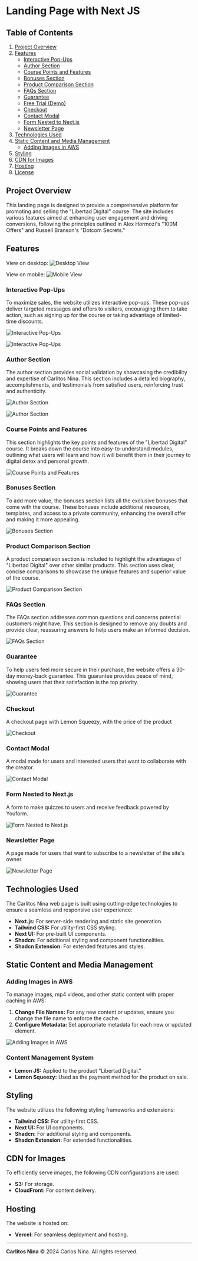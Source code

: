 # Landing Page with Next JS

## Table of Contents

1. [Project Overview](#project-overview)
2. [Features](#features)
   - [Interactive Pop-Ups](#interactive-pop-ups)
   - [Author Section](#author-section)
   - [Course Points and Features](#course-points-and-features)
   - [Bonuses Section](#bonuses-section)
   - [Product Comparison Section](#product-comparison-section)
   - [FAQs Section](#faqs-section)
   - [Guarantee](#guarantee)
   - [Free Trial (Demo)](#free-trial-demo)
   - [Checkout](#checkout)
   - [Contact Modal](#contact-modal)
   - [Form Nested to Next.js](#form-nested-to-nextjs)
   - [Newsletter Page](#newsletter-page)
3. [Technologies Used](#technologies-used)
4. [Static Content and Media Management](#static-content-and-media-management)
   - [Adding Images in AWS](#adding-images-in-aws)
5. [Styling](#styling)
6. [CDN for Images](#cdn-for-images)
7. [Hosting](#hosting)
8. [License](#license)

## Project Overview

This landing page is designed to provide a comprehensive platform for promoting and selling the "Libertad Digital" course. The site includes various features aimed at enhancing user engagement and driving conversions, following the principles outlined in Alex Hormozi's "100M Offers" and Russell Branson's "Dotcom Secrets."

## Features

View on desktop:
![Desktop View](readme-imgs/image-1.png)

View on mobile:
![Mobile View](readme-imgs/image-2.png)

### Interactive Pop-Ups

To maximize sales, the website utilizes interactive pop-ups. These pop-ups deliver targeted messages and offers to visitors, encouraging them to take action, such as signing up for the course or taking advantage of limited-time discounts.

![Interactive Pop-Ups](readme-imgs/image-3.png)

![Interactive Pop-Ups](readme-imgs/image-4.png)

### Author Section

The author section provides social validation by showcasing the credibility and expertise of Carlitos Nina. This section includes a detailed biography, accomplishments, and testimonials from satisfied users, reinforcing trust and authenticity.

![Author Section](readme-imgs/image-5.png)

![Author Section](readme-imgs/image-6.png)

### Course Points and Features

This section highlights the key points and features of the "Libertad Digital" course. It breaks down the course into easy-to-understand modules, outlining what users will learn and how it will benefit them in their journey to digital detox and personal growth.

![Course Points and Features](readme-imgs/image-7.png)

### Bonuses Section

To add more value, the bonuses section lists all the exclusive bonuses that come with the course. These bonuses include additional resources, templates, and access to a private community, enhancing the overall offer and making it more appealing.

![Bonuses Section](readme-imgs/image-8.png)

### Product Comparison Section

A product comparison section is included to highlight the advantages of "Libertad Digital" over other similar products. This section uses clear, concise comparisons to showcase the unique features and superior value of the course.

![Product Comparison Section](readme-imgs/image-9.png)

### FAQs Section

The FAQs section addresses common questions and concerns potential customers might have. This section is designed to remove any doubts and provide clear, reassuring answers to help users make an informed decision.

![FAQs Section](readme-imgs/image-12.png)

### Guarantee

To help users feel more secure in their purchase, the website offers a 30-day money-back guarantee. This guarantee provides peace of mind, showing users that their satisfaction is the top priority.

![Guarantee](readme-imgs/image-10.png)

### Checkout

A checkout page with Lemon Squeezy, with the price of the product

![Checkout](readme-imgs/image-11.png)

### Contact Modal

A modal made for users and interested users that want to collaborate with the creator.

![Contact Modal](readme-imgs/image-15.png)

### Form Nested to Next.js

A form to make quizzes to users and receive feedback powered by Youform.

![Form Nested to Next.js](readme-imgs/image-13.png)

### Newsletter Page

A page made for users that want to subscribe to a newsletter of the site's owner.

![Newsletter Page](readme-imgs/image-14.png)

## Technologies Used

The Carlitos Nina web page is built using cutting-edge technologies to ensure a seamless and responsive user experience:

- **Next.js:** For server-side rendering and static site generation.
- **Tailwind CSS:** For utility-first CSS styling.
- **Next UI:** For pre-built UI components.
- **Shadcn:** For additional styling and component functionalities.
- **Shadcn Extension:** For extended features and styles.

## Static Content and Media Management

### Adding Images in AWS

To manage images, mp4 videos, and other static content with proper caching in AWS:

1. **Change File Names:** For any new content or updates, ensure you change the file name to enforce the cache.
2. **Configure Metadata:** Set appropriate metadata for each new or updated element.

![Adding Images in AWS](readme-imgs/image.png)

### Content Management System

- **Lemon JS:** Applied to the product "Libertad Digital."
- **Lemon Squeezy:** Used as the payment method for the product on sale.

## Styling

The website utilizes the following styling frameworks and extensions:

- **Tailwind CSS:** For utility-first CSS.
- **Next UI:** For UI components.
- **Shadcn:** For additional styling and components.
- **Shadcn Extension:** For extended functionalities.

## CDN for Images

To efficiently serve images, the following CDN configurations are used:

- **S3:** For storage.
- **CloudFront:** For content delivery.

## Hosting

The website is hosted on:

- **Vercel:** For seamless deployment and hosting.

---

**Carlitos Nina**
© 2024 Carlos Nina. All rights reserved.
